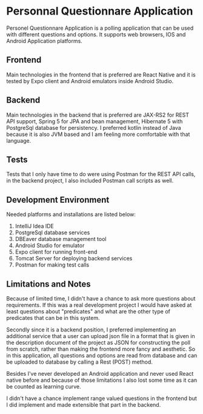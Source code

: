 # Personnal Questionnare Application

Personel Questionnare Application is a polling application that can be used with different questions and options. It supports web browsers, IOS and Android Application platforms. 

## Frontend

Main technologies in the frontend that is preferred are React Native and it is tested by Expo client and Android emulators inside Android Studio. 


## Backend

Main technologies in the backend that is preferred are JAX-RS2 for REST API support, Spring 5 for JPA and bean management, Hibernate 5 with PostgreSql database for persistency. I preferred kotlin instead of Java because it is also JVM based and I am feeling more comfortable with that language. 

## Tests
Tests that I only have time to do were using Postman for the REST API calls, in the backend project, I also included Postman call scripts as well. 

## Development Environment
Needed platforms and installations are listed below:
1. IntelliJ Idea IDE
2. PostgreSql database services
3. DBEaver database management tool
4. Android Studio for emulator
5. Expo client for running front-end
6. Tomcat Server for deploying backend services
7. Postman for making test calls

## Limitations and Notes
Because of limited time, I didn't have a chance to ask more questions about requirements. If this was a real development project I would have asked at least questions about "predicates" and what are the other type of predicates that can be in this system. 

Secondly since it is a backend position, I preferred implementing an additional service that a user can upload json file in a format that is given in the description document of the project as JSON for constructing the poll from scratch, rather than making the frontend more fancy and aesthetic. 
So in this application, all questions and options are read from database and can be uploaded to database by calling a Rest (POST) method. 

Besides I've never developed an Android application and never used React native before and because of those limitations I also lost some time as it can be counted as learning curve.  

I didn't have a chance implement range valued questions in the frontend but I did implement and made extensible that part in the backend. 
